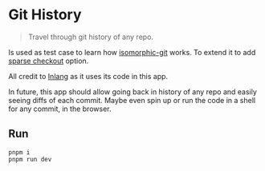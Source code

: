 # Git History

> Travel through git history of any repo.

Is used as test case to learn how [isomorphic-git](https://github.com/isomorphic-git/isomorphic-git) works. To extend it to add [sparse checkout](https://github.com/isomorphic-git/isomorphic-git/issues/1735) option.

All credit to [Inlang](https://github.com/inlang/inlang) as it uses its code in this app.

In future, this app should allow going back in history of any repo and easily seeing diffs of each commit. Maybe even spin up or run the code in a shell for any commit, in the browser.

## Run

```
pnpm i
pnpm run dev
```
